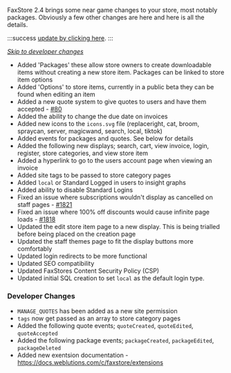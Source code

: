 FaxStore 2.4 brings some near game changes to your store, most notably packages. Obviously a few other changes are here and here is all the details.

:::success
[update by clicking here](https://weblutions.com/my/controller).
:::

*[Skip to developer changes](#developer-changes)*


- Added 'Packages' these allow store owners to create downloadable items without creating a new store item. Packages can be linked to store item options
- Added 'Options' to store items, currently in a public beta they can be found when editing an item
- Added a new quote system to give quotes to users and have them accepted - [#80](https://bugs.weblutions.com/f/80)
- Added the ability to change the due date on invoices
- Added new icons to the `icons.svg` file (replaceright, cat, broom, spraycan, server, magicwand, search, local, tiktok)
- Added events for packages and quotes. See below for details
- Added the following new displays; search, cart, view invoice, login, register, store categories, and view store item
- Added a hyperlink to go to the users account page when viewing an invoice
- Added site tags to be passed to store category pages
- Added `local` or Standard Logged in users to insight graphs
- Added ability to disable Standard Logins
- Fixed an issue where subscriptions wouldn't display as cancelled on staff pages - [#1821](https://bugs.weblutions.com/i/1821)
- Fixed an issue where 100% off discounts would cause infinite page loads - [#1818](https://bugs.weblutions.com/i/1818)
- Updated the edit store item page to a new display. This is being trialled before being placed on the creation page
- Updated the staff themes page to fit the display buttons more comfortably
- Updated login redirects to be more functional
- Updated SEO compatibility
- Updated FaxStores Content Security Policy (CSP)
- Updated initial SQL creation to set `local` as the default login type.

### Developer Changes
- `MANAGE_QUOTES` has been added as a new site permission
- `tags` now get passed as an array to store category pages
- Added the following quote events; `quoteCreated`, `quoteEdited`, `quoteAccepted`
- Added the following package events; `packageCreated`, `packageEdited`, `packageDeleted`
- Added new exentsion documentation - https://docs.weblutions.com/c/faxstore/extensions
